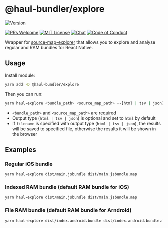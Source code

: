 # @haul-bundler/explore

[![Version][version]][package]   

[![PRs Welcome][prs-welcome-badge]][prs-welcome]
[![MIT License][license-badge]][license]
[![Chat][chat-badge]][chat]
[![Code of Conduct][coc-badge]][coc]

Wrapper for [source-map-explorer](https://github.com/danvk/source-map-explorer) that allows you to explore and analyse regular and RAM bundles for React Native.

## Usage

Install module:

```bash
yarn add -D @haul-bundler/explore
```

Then you can run:

```bash
yarn haul-explore <bundle_path> <source_map_path> --[html | tsv | json] [filename]
```

- `<bundle_path>` and `<source_map_path>` are required
- Output type (`html | tsv | json`) is optional and set to `html` by default
- If `filename` is specified with output type (`html | tsv | json`), the results will be saved to specified file, otherwise the results it will be shown in the browser

## Examples

### Regular iOS bundle

```bash
yarn haul-explore dist/main.jsbundle dist/main.jsbundle.map
```

### Indexed RAM bundle (default RAM bundle for iOS)

```bash
yarn haul-explore dist/main.jsbundle dist/main.jsbundle.map
```

### File RAM bundle (default RAM bundle for Arndroid)

```bash
yarn haul-explore dist/index.android.bundle dist/index.android.bundle.map
```

<!-- badges (common) -->

[license-badge]: https://img.shields.io/npm/l/@haul-bundler/explore.svg?style=flat-square
[license]: https://opensource.org/licenses/MIT
[prs-welcome-badge]: https://img.shields.io/badge/PRs-welcome-brightgreen.svg?style=flat-square
[prs-welcome]: http://makeapullrequest.com
[coc-badge]: https://img.shields.io/badge/code%20of-conduct-ff69b4.svg?style=flat-square
[coc]: https://github.com/callstack/haul/blob/master/CODE_OF_CONDUCT.md
[chat-badge]: https://img.shields.io/badge/chat-discord-brightgreen.svg?style=flat-square&colorB=7289DA&logo=discord
[chat]: https://discord.gg/zwR2Cdh

[version]: https://img.shields.io/npm/v/@haul-bundler/explore.svg?style=flat-square
[package]: https://www.npmjs.com/package/@haul-bundler/explore